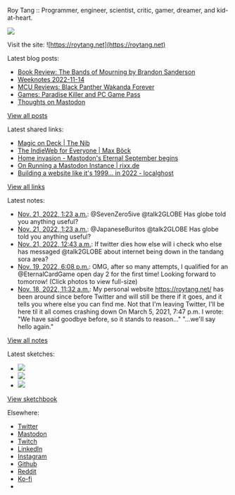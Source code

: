 Roy Tang :: Programmer, engineer, scientist, critic, gamer, dreamer, and kid-at-heart.

![](https://roytang.net/static/img/profile.jpg)

Visit the site: ![https://roytang.net](https://roytang.net)

Latest blog posts:

- [Book Review: The Bands of Mourning by Brandon Sanderson](https://roytang.net/2022/11/bands-of-mourning/)
- [Weeknotes 2022-11-14](https://roytang.net/2022/11/weeknotes-11-14/)
- [MCU Reviews: Black Panther Wakanda Forever](https://roytang.net/2022/11/wakanda-forever/)
- [Games: Paradise Killer and PC Game Pass](https://roytang.net/2022/11/paradise-killer/)
- [Thoughts on Mastodon](https://roytang.net/2022/11/mastodon/)

[View all posts](https://roytang.net/blog)

Latest shared links:

- [Magic on Deck | The Nib](https://roytang.net/2022/11/eeaec6bf74b7da4157ea9c0ceed0a824/)
- [The IndieWeb for Everyone | Max Böck](https://roytang.net/2022/11/3add50663822a558f0f50254d47797ef/)
- [Home invasion - Mastodon&#x27;s Eternal September begins](https://roytang.net/2022/11/da495457158f4d8cbe2af62dde01c082/)
- [On Running a Mastodon Instance | rixx.de](https://roytang.net/2022/11/477b7ba06c4f9d068d643836ce9b99f9/)
- [Building a website like it&#x27;s 1999... in 2022 - localghost](https://roytang.net/2022/11/dc4c895966e1e7ecd36105672ea16fee/)

[View all links](https://roytang.net/links)

Latest notes:

- [Nov. 21, 2022, 1:23 a.m.](https://roytang.net/2022/11/1594380910698242048/): @SevenZero5ive @talk2GLOBE Has globe told you anything useful?
- [Nov. 21, 2022, 1:23 a.m.](https://roytang.net/2022/11/1594380835842465793/): @JapaneseBuritos @talk2GLOBE Has globe told you anything useful?
- [Nov. 21, 2022, 12:43 a.m.](https://roytang.net/2022/11/1594370858713501696/): If twitter dies how else will i check who else has messaged @talk2GLOBE about internet being down in the tandang sora area?
- [Nov. 19, 2022, 6:08 p.m.](https://roytang.net/2022/11/1593909027477803008/): OMG, after so many attempts, I qualified for an @EternalCardGame open day 2 for the first time! Looking forward to tomorrow! (Click photos to view full-size)
- [Nov. 18, 2022, 11:32 a.m.](https://roytang.net/2022/11/1593447010408943616/): My personal website https://roytang.net/ has been around since before Twitter and will still be there if it goes, and it tells you where else you can find me. Not that I&#x27;m leaving Twitter, I&#x27;ll be here til it all comes crashing down On March 5, 2021, 7:47 p.m. I wrote: &quot;We have said goodbye before, so it stands to reason...&quot; &quot;...we&#x27;ll say hello again.&quot;

[View all notes](https://roytang.net/notes)

Latest sketches:


- ![](https://roytang.net/media/cache/f5/83/f583e6f8cabb768e013c3292f03b5274.jpg)
- ![](https://roytang.net/media/cache/dc/31/dc31bec42193147458f2e50c9a7fe4ac.jpg)
- ![](https://roytang.net/media/cache/73/2b/732bd4c80057609c59932ce77d753675.jpg)

[View sketchbook](https://roytang.net/albums/sketchbook)


Elsewhere:

- [Twitter](https://twitter.com/roytang)
- [Mastodon](https://indieweb.social/@roytang)
- [Twitch](https://twitch.tv/twitchyroy)
- [LinkedIn](https://www.linkedin.com/in/roytang)
- [Instagram](https://instagram.com/roytang0400)
- [Github](https://github.com/roytang)
- [Reddit](https://reddit.com/u/hungryroy)
- [Ko-fi](https://ko-fi.com/roytang)
- [](mailto:hello@roytang.net)